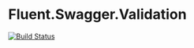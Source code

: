 # Fluent.Swagger.Validation

[![Build Status](https://dev.azure.com/webriter/Fluent.Swagger.Validation/_apis/build/status/Leeemons.Fluent.Swagger.Validation?branchName=master)](https://dev.azure.com/webriter/Fluent.Swagger.Validation/_build/latest?definitionId=11&branchName=master)
